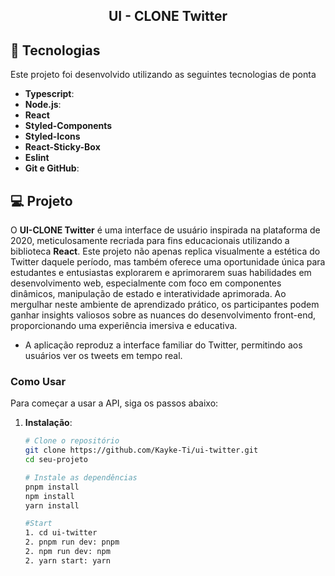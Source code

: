 <h2 align="center">UI - CLONE Twitter</h2>

## 🚀 Tecnologias

Este projeto foi desenvolvido utilizando as seguintes tecnologias de ponta

- **Typescript**: 
- **Node.js**: 
- **React**
- **Styled-Components**
- **Styled-Icons**
- **React-Sticky-Box**
- **Eslint**
- **Git e GitHub**:

## 💻 Projeto

O **UI-CLONE Twitter** é uma interface de usuário inspirada na plataforma de 2020, meticulosamente recriada para fins educacionais utilizando a biblioteca **React**. Este projeto não apenas replica visualmente a estética do Twitter daquele período, mas também oferece uma oportunidade única para estudantes e entusiastas explorarem e aprimorarem suas habilidades em desenvolvimento web, especialmente com foco em componentes dinâmicos, manipulação de estado e interatividade aprimorada. Ao mergulhar neste ambiente de aprendizado prático, os participantes podem ganhar insights valiosos sobre as nuances do desenvolvimento front-end, proporcionando uma experiência imersiva e educativa. 

- A aplicação reproduz a interface familiar do Twitter, permitindo aos usuários ver os tweets em tempo real.

### Como Usar

Para começar a usar a API, siga os passos abaixo:

1. **Instalação**:

   ```bash
   # Clone o repositório
   git clone https://github.com/Kayke-Ti/ui-twitter.git
   cd seu-projeto

   # Instale as dependências
   pnpm install
   npm install
   yarn install

   #Start 
   1. cd ui-twitter
   2. pnpm run dev: pnpm 
   2. npm run dev: npm 
   2. yarn start: yarn 
